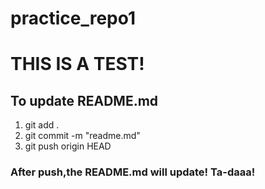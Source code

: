 # practice_repo1


# THIS IS A TEST!
## To update README.md

1. git add .
2. git commit -m "readme.md"
3. git push origin HEAD

### After push,the README.md will update! Ta-daaa!